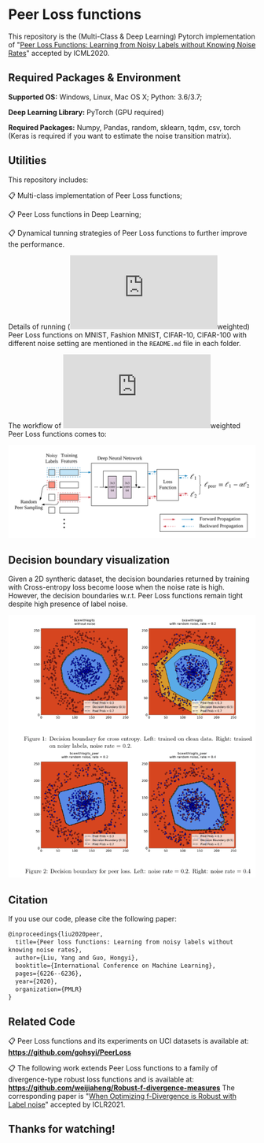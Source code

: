 # Peer Loss functions

This repository is the (Multi-Class & Deep Learning) Pytorch implementation of "[Peer Loss Functions: Learning from Noisy Labels without Knowing Noise Rates](https://arxiv.org/abs/1910.03231)" accepted by ICML2020. 


## Required Packages & Environment
**Supported OS:** Windows, Linux, Mac OS X; Python: 3.6/3.7; 

**Deep Learning Library:** PyTorch (GPU required)

**Required Packages:** Numpy, Pandas, random, sklearn, tqdm, csv, torch (Keras is required if you want to estimate the noise transition matrix).


## Utilities
This repository includes:

📋 Multi-class implementation of Peer Loss functions;

📋 Peer Loss functions in Deep Learning;

📋 Dynamical tunning strategies of Peer Loss functions to further improve the performance.

Details of running (![equation](https://latex.codecogs.com/png.latex?%5Calpha-)weighted) Peer Loss functions on MNIST, Fashion MNIST, CIFAR-10, CIFAR-100 with different noise setting are mentioned in the `README.md` file in each folder.

The workflow of ![equation](https://latex.codecogs.com/png.latex?%5Calpha-)weighted Peer Loss functions comes to:

![Figure1](peernet.png)


## Decision boundary visualization
Given a 2D syntheric dataset, the decision boundaries returned by training with Cross-entropy loss become loose when the noise rate is high. However, the decision boundaries w.r.t. Peer Loss functions remain tight despite high presence of label noise.

![Figure2](decision_boundary.png)


## Citation

If you use our code, please cite the following paper:

```
@inproceedings{liu2020peer,
  title={Peer loss functions: Learning from noisy labels without knowing noise rates},
  author={Liu, Yang and Guo, Hongyi},
  booktitle={International Conference on Machine Learning},
  pages={6226--6236},
  year={2020},
  organization={PMLR}
}
```

## Related Code
📋 Peer Loss functions and its experiments on UCI datasets is available at:
**https://github.com/gohsyi/PeerLoss**

📋 The following work extends Peer Loss functions to a family of divergence-type robust loss functions and is available at:
**https://github.com/weijiaheng/Robust-f-divergence-measures**
The corresponding paper is "[When Optimizing f-Divergence is Robust with Label noise](https://arxiv.org/abs/2011.03687)" accepted by ICLR2021. 

## Thanks for watching!

